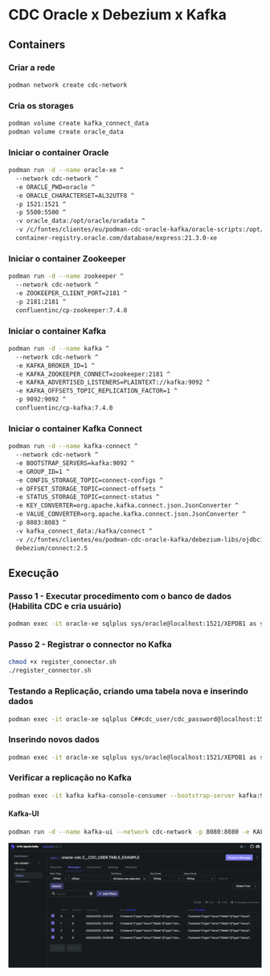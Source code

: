 # CDC Oracle x Debezium x Kafka

## Containers

### Criar a rede
```bash
podman network create cdc-network
```

### Cria os storages
```bash
podman volume create kafka_connect_data
podman volume create oracle_data
```

### Iniciar o container Oracle
```bash
podman run -d --name oracle-xe ^
  --network cdc-network ^
  -e ORACLE_PWD=oracle ^
  -e ORACLE_CHARACTERSET=AL32UTF8 ^
  -p 1521:1521 ^
  -p 5500:5500 ^
  -v oracle_data:/opt/oracle/oradata ^
  -v /c/fontes/clientes/eu/podman-cdc-oracle-kafka/oracle-scripts:/opt/oracle/scripts ^
  container-registry.oracle.com/database/express:21.3.0-xe
```

### Iniciar o container Zookeeper
```bash 
podman run -d --name zookeeper ^
  --network cdc-network ^
  -e ZOOKEEPER_CLIENT_PORT=2181 ^
  -p 2181:2181 ^
  confluentinc/cp-zookeeper:7.4.0
```

### Iniciar o container Kafka
```bash 
podman run -d --name kafka ^
  --network cdc-network ^
  -e KAFKA_BROKER_ID=1 ^
  -e KAFKA_ZOOKEEPER_CONNECT=zookeeper:2181 ^
  -e KAFKA_ADVERTISED_LISTENERS=PLAINTEXT://kafka:9092 ^
  -e KAFKA_OFFSETS_TOPIC_REPLICATION_FACTOR=1 ^
  -p 9092:9092 ^
  confluentinc/cp-kafka:7.4.0
```

### Iniciar o container Kafka Connect
```bash 
podman run -d --name kafka-connect ^
  --network cdc-network ^
  -e BOOTSTRAP_SERVERS=kafka:9092 ^
  -e GROUP_ID=1 ^
  -e CONFIG_STORAGE_TOPIC=connect-configs ^
  -e OFFSET_STORAGE_TOPIC=connect-offsets ^
  -e STATUS_STORAGE_TOPIC=connect-status ^
  -e KEY_CONVERTER=org.apache.kafka.connect.json.JsonConverter ^
  -e VALUE_CONVERTER=org.apache.kafka.connect.json.JsonConverter ^
  -p 8083:8083 ^
  -v kafka_connect_data:/kafka/connect ^
  -v /c/fontes/clientes/eu/podman-cdc-oracle-kafka/debezium-libs/ojdbc11.jar:/kafka/libs/ojdbc11.jar ^
  debezium/connect:2.5
```

## Execução

### Passo 1 - Executar procedimento com o banco de dados (Habilita CDC e cria usuário)
```bash 
podman exec -it oracle-xe sqlplus sys/oracle@localhost:1521/XEPDB1 as sysdba @/opt/oracle/scripts/oracle-setup.sql
```

### Passo 2 - Registrar o connector no Kafka
```bash 
chmod +x register_connector.sh
./register_connector.sh
```

### Testando a Replicação, criando uma tabela nova e inserindo dados
```bash 
podman exec -it oracle-xe sqlplus C##cdc_user/cdc_password@localhost:1521/XEPDB1 @/opt/oracle/scripts/create-table.sql
```
### Inserindo novos dados
```bash
podman exec -it oracle-xe sqlplus sys/oracle@localhost:1521/XEPDB1 as sysdba -c "INSERT INTO C##cdc_user.table_example (id, name) VALUES (2, 'Teste 2'); COMMIT;"
```

### Verificar a replicação no Kafka
```bash 
podman exec -it kafka kafka-console-consumer --bootstrap-server kafka:9092 --topic oracle-cdc.C__CDC_USER.TABLE_EXAMPLE --from-beginning
```
#### Kafka-UI
```bash
podman run -d --name kafka-ui --network cdc-network -p 8080:8080 -e KAFKA_CLUSTERS_0_NAME=cdc-cluster -e KAFKA_CLUSTERS_0_BOOTSTRAPSERVERS=kafka:9092 provectuslabs/kafka-ui:latest
```

![Kafka-UI](https://github.com/darioajr/cdc-oracle-kafka/raw/main/docs/kafka.png "Kafka-UI")